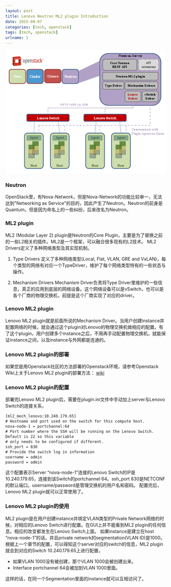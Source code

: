 ```yaml
---
layout: post
title: Lenovo Neutron ML2 plugin Introduction
date: 2015-09-07
categories: [tech, openstack]
tags: [tech, openstack]
urlname: 1
---
```


![](Lenovo-Neutron-ML2-plugin/Lenovo_openstack_driver.gif)

### Neutron

OpenStack里，有Nova-Network，但是Nova-Network的功能比较单一，无法达到"Networking as Service"的目的，因此产生了Neutron。Neutron的前身是Quantum，但是因为命名上的一些纠纷，后来改名为Neutron。

### ML2 plugin

ML2 (Modular Layer 2) plugin是Neutron的Core Plugin，主要是为了替换之前的一些L2相关的插件。ML2是一个框架，可以融合很多现有的L2技术。
ML2 Drivers定义了多种网络类型及其实现机制。

 1. Type Drivers
定义了多种网络类型(Local, Flat, VLAN, GRE and VxLAN)，每个类型的网络有对应一个TypeDriver，维护了每个网络类型特有的一些状态与操作。

 2. Mechanism Drivers
 Mechanism Driver负责将Type Driver里维护的一些信息，真正的应用到底层的网络设备。这个网络设备可以是vSwitch，也可以是各个厂商的物理交换机，前提是这个厂商实现了对应的driver。
 
### Lenovo ML2 plugin

Lenovo ML2 plugin就是前面所说的Mechanism Driver。当用户创建instance并配置网络的时候，就会通过这个plugin对Lenovo的物理交换机做相应的配置。有了这个plugin，用户创建多个instance之后，不用再手动配置物理交换机，就能保证instance之间，以及instance与外网都是连通的。

<!-- more -->

### Lenovo ML2 plugin的部署
如果您是用Openstack社区的方法部署的Openstack环境，请参考Openstack Wiki上关于Lenovo ML2 plugin的部署方法：
[wiki](https://wiki.openstack.org/wiki/Neutron/ML2/LenovoML2Mechanism)

### Lenovo ML2 plugin的配置

部署完Lenovo ML2 plugin后，需要在plugin.ini文件中手动加上server与Lenovo Switch的连接关系，

    [ml2_mech_lenovo:10.240.179.65]
    # Hostname and port used on the switch for this compute host.
    nova-node-1 = portchannel:64
    # Port number where the SSH will be running on the Lenovo Switch. Default is 22 so this variable
    # only needs to be configured if different.
    ssh_port = 830
    # Provide the switch log in information
    username = admin
    password = admin

这个配置表示Server “nova-node-1”连接的Lenovo Switch的IP是10.240.179.65，连接到该Switch的portchannel 64。ssh_port 830是NETCONF的默认端口。username/password是管理交换机的用户名和密码。
配置完后，Lenovo ML2 plugin就可以正常使用了。

### Lenovo ML2 plugin的使用

ML2 plugin是在用户创建instance并绑定VLAN类型的Private Network网络的时候，对相应的Lenovo Switch进行配置。在GUI上并不能看到ML2 plugin的任何信息。相应的改变都发生在Lenovo Switch上面。
如果instance是建立在host “nova-node-1”的话，并且private network的segmentation(VLAN ID)是1000。
根据上一个章节的配置，可以得知这个server对应的switch的信息，ML2 plugin就会到对应的Switch 10.240.179.65上进行配置，

 - 如果VLAN 1000没有被创建，那个VLAN 1000会被创建出来。
 - Interface portchannel 64会被加到VLAN 1000里面。

这样的话，在同一个Segmentation里面的instance就可以互相访问了。

